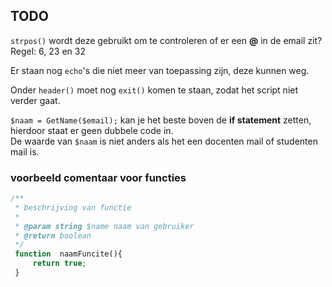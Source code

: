## TODO

`strpos()` wordt deze gebruikt om te controleren of er een **@** in de email zit? Regel: 6, 23 en 32

Er staan nog `echo`'s die niet meer van toepassing zijn, deze kunnen weg.

Onder `header()` moet nog `exit()` komen te staan, zodat het script niet verder gaat.

`$naam = GetName($email);` kan je het beste boven de **if statement** zetten, hierdoor staat er geen dubbele code in.  
De waarde van `$naam` is niet anders als het een docenten mail of studenten mail is.

### voorbeeld comentaar voor functies

```php
/**
 * beschrijving van functie
 *
 * @param string $name naam van gebruiker
 * @return boolean 
 */
 function  naamFuncite(){
     return true;
 }
```


